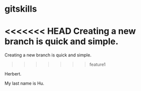 gitskills
=========

<<<<<<< HEAD
Creating a new branch is quick and simple.
=======
Creating a new branch is quick and simple.
>>>>>>> feature1

Herbert.

My last name is Hu.